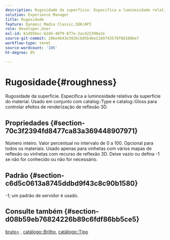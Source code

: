 ```yaml
---
description: Rugosidade da superfície. Especifica a luminosidade relativa da superfície do material. Usado em conjunto com o Tipo de catálogo e o Brilho de catálogo para controlar efeitos de renderização de reflexão 3D.
solution: Experience Manager
title: Rugosidade
feature: Dynamic Media Classic,SDK/API
role: Developer,User
exl-id: 61d956ec-62dd-4879-877e-2ac422396e2e
source-git-commit: 206e4643e3926cb85b4be2189743578f88180be7
workflow-type: tm+mt
source-wordcount: '106'
ht-degree: 0%

---
```


# Rugosidade{#roughness}

Rugosidade da superfície. Especifica a luminosidade relativa da superfície do material. Usado em conjunto com catalog::Type e catalog::Gloss para controlar efeitos de renderização de reflexão 3D.

## Propriedades {#section-70c3f2394fd8477ca83a369448907971}

Número inteiro. Valor percentual no intervalo de 0 a 100. Opcional para todos os materiais. Usado apenas para vinhetas com vários mapas de reflexão ou vinhetas com recurso de reflexão 3D. Deixe vazio ou defina -1 se não for conhecido ou não for necessário.

## Padrão {#section-c6d5c0613a8745ddbd9f43c8c90b1580}

-1; um padrão de servidor é usado.

## Consulte também {#section-d08b59eb76824226b89c6fdf86bb5ce5}

[bruto=](../../../../../ir-api/http-protocol/image-rendering-api-ref/c-ir-http-protocol-ref/c-ir-http-protocol-command-reference/r-ir-rough.md#reference-00add846b09f4dc39420bda1ca414180) , [catálogo::Brilho](../../../../../ir-api/material-cat/image-rendering-api-ref/c-ir-material-catalog/c-ir-material-data-reference/r-ir-cat-gloss.md#reference-5277f62a67e2408ab94699aa712f1eeb), [catálogo::Tipo](../../../../../ir-api/material-cat/image-rendering-api-ref/c-ir-material-catalog/c-ir-material-data-reference/r-ir-cat-type.md#reference-9bea147dda9f4e74bc0ec79dcc0d9161)
